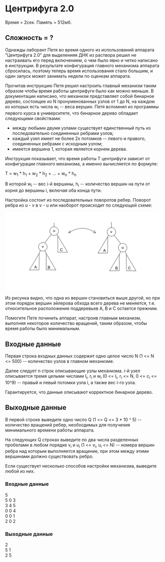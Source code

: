 # Центрифуга 2.0

Время = 2сек. Память = 512мб.

## Сложность = ?

Однажды лаборант Петя во время одного из использований аппарата "Центрифуга 2.0" для выделенияя ДНК из раствора решил не настраивать его перед включением, о чем было явно и четко написано в инструкции. В результате конфигурация главного механизма аппарата сбросилась, поэтому теперь время использования стало большим, и один запуск может занимать недели по оценкам аппарата.

Прочитав инструкцию Петя решил настроить главный механизм таким образом чтобы время работы центрифуги было как можно меньше. В документации написано, что механизм представляет собой бинарное дерево, состоящее из N пронуменованных узлов от 1 до N, на каждом из которых есть числа w<sub>i</sub> -- веса вершин. Петя вспомнил из программы первого курса в университете, что бинарное дерево обладает следующими свойствами:
* между любыми двумя узлами существует единственный путь из последовательно соединенных ребрами узлов;
* каждый узел имеет не более 2х потомков -- левого и правого, соединенных ребрами с исходным узлом;
* имеется вершина 1, которая является корнем дерева.

Инструкция показывает, что время работы T центрифуги зависит от конфигурации главного механизма, а именно вычисляется по формуле:

T = w<sub>1</sub> * h<sub>1</sub> + w<sub>2</sub> * h<sub>2</sub> + ... + w<sub>n</sub> * h<sub>n</sub>

В которой w<sub>i</sub> -- вес i-й вершины, h<sub>i</sub> -- количество вершин на пути от корня до вершины i, включая оба конца пути.

Настройка состоит из последовательных поворотов ребер. Поворот ребра из u - v в v - u или наоборот происходит по следующей схеме:

![Rotation image](./resources/rotation.png?raw=true "Rotation image")

Из рисунка видно, что одна из вершин становиться выше другой, но при этом порядок вершин эйлерова обхода всего дерева не меняется, т.е. относительное расположение поддеревьев A, B и C остается прежним.

Помогите Пете починить аппарат, настроив главным механизм, выполняя некоторое количество вращений, таким образом, чтобы время работы было минимальным. 


## Входные данные

Первая строка входных данных содержит одно целое число N (1 <= N <= 500) -- количество узлов в главном механизме.

Далее следует n строк описывающие узлы механизма. i-й узел описывается тремя целыми числами l<sub>i</sub>, r<sub>i</sub> и w<sub>i</sub> (0 <= l<sub>i</sub>, r<sub>i</sub> <= N, 0 <= c<sub>i</sub> <= 10^9) -- правый и левый потомки узла i, а также вес i-го узла.

Гарантируется, что данные описывают корректное бинарное дерево.


## Выходные данные

В первой строке выведите одно число Q (1 <= Q <= 3 * 10 ^ 5) -- количество вращений ребер, необходимых для получения минимального времени работы аппарата.

На следующих Q строках выведите по два числа разделенных пробелами в любом порядке v<sub>i</sub> и u<sub>i</sub> (1 <= v<sub>i</sub>, u<sub>i</sub> <= N) -- номера вершин ребра над которым выполняется вращение, при этом между этими вершинами должно существовать ребро.

Если существует несколько способов настройки механизма, выведите любой из них.


### Входные данные

5<br>
5 0 3<br>
3 4 5<br>
0 0 4<br>
0 0 1<br>
2 0 2<br>

### Выходные данные

2<br>
5 1<br>
2 5<br>
